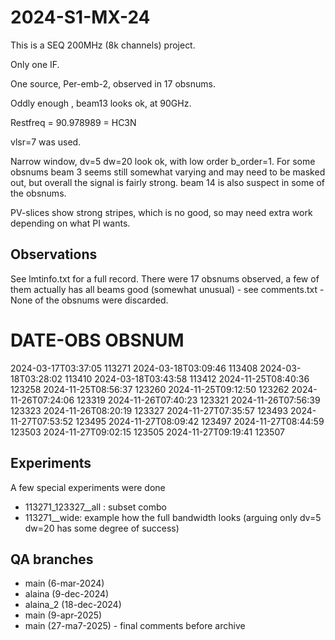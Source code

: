 # 2024-S1-MX-24


This is a SEQ 200MHz (8k channels) project.

Only one IF.  

One source, Per-emb-2, observed in 17 obsnums.

Oddly enough , beam13 looks ok, at 90GHz.

Restfreq = 90.978989 = HC3N

vlsr=7 was used.

Narrow window, dv=5 dw=20 look ok, with low order b_order=1.  For some obsnums beam 3 seems still
somewhat varying and may need to be masked out, but overall the signal is fairly strong. beam 14 is
also suspect in some of the obsnums.

PV-slices show strong stripes, which is no good, so may need extra work depending on what PI wants.

## Observations

See lmtinfo.txt for a full record. There were 17 obsnums observed, a few of them actually
has all beams good (somewhat unusual) - see comments.txt - None of the obsnums were
discarded.

# DATE-OBS          OBSNUM
2024-03-17T03:37:05 113271
2024-03-18T03:09:46 113408
2024-03-18T03:28:02 113410
2024-03-18T03:43:58 113412
2024-11-25T08:40:36 123258
2024-11-25T08:56:37 123260
2024-11-25T09:12:50 123262
2024-11-26T07:24:06 123319
2024-11-26T07:40:23 123321
2024-11-26T07:56:39 123323
2024-11-26T08:20:19 123327
2024-11-27T07:35:57 123493
2024-11-27T07:53:52 123495
2024-11-27T08:09:42 123497
2024-11-27T08:44:59 123503
2024-11-27T09:02:15 123505
2024-11-27T09:19:41 123507


## Experiments

A few special experiments were done 

* 113271_123327__all : subset combo
* 113271__wide:  example how the full bandwidth looks (arguing only dv=5 dw=20 has some degree of success)

## QA branches

- main (6-mar-2024)
- alaina (9-dec-2024)
- alaina_2 (18-dec-2024)
- main (9-apr-2025)
- main (27-ma7-2025) - final comments before archive
